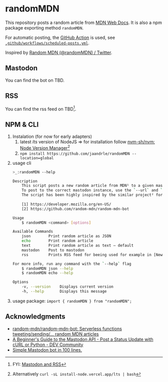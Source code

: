 # randomMDN
This repository posts a random article from [MDN Web Docs](https://developer.mozilla.org/en-US/).
It is also a npm package exporting method `randomMDN`.

For automatic posting, the [GitHub Action](https://docs.github.com/en/actions) is used,
see [`.github/workflows/scheduled-posts.yml`](./.github/workflows/scheduled-posts.yml).

Inspired by [Random MDN (@randomMDN) / Twitter](https://twitter.com/randomMDN).

## Mastodon
You can find the bot on TBD.

## RSS
You can find the rss feed on TBD[^MaR].

## NPM & CLI
1. Instalation (for now for early adapters)
	1. latest *lts* version of NodeJS ⇒ for installation follow [nvm-sh/nvm: Node Version Manager](https://github.com/nvm-sh/nvm)[^ORnpm]
	1. `npm install https://github.com/jaandrle/randomMDN --location=global`
1. usage cli
	```bash
	>_:randomMDN --help

	Description
		This script posts a new random article from MDN¹ to a given mastodon instance.
		To post to the correct mastodon instance, use the `--url` and `--token` options.
		The script has been highly inspired by the similar project² for Twitter.
		
		[1] https://developer.mozilla.org/en-US/
		[2] https://github.com/random-mdn/random-mdn-bot

	Usage
		$ randomMDN <command> [options]

	Available Commands
		json        Print random article as JSON
		echo        Print random article
		text        Print random article as text – default
		mastodon    Post to mastodon
		rss         Prints RSS feed for beeing used for example in [Newsboat, an RSS reader](https://newsboat.org/).

	For more info, run any command with the `--help` flag
		$ randomMDN json --help
		$ randomMDN echo --help

	Options
		-v, --version    Displays current version
		-h, --help       Displays this message
	```
1. usage package: `import { randomMDN } from "randomMDN";`

## Acknowledgments
- [random-mdn/random-mdn-bot: Serverless functions tweeting/sending/... random MDN articles](https://github.com/random-mdn/random-mdn-bot)
- [A Beginner's Guide to the Mastodon API - Post a Status Update with cURL or Python - DEV Community](https://dev.to/bitsrfr/getting-started-with-the-mastodon-api-41jj)
- [Simple Mastodon bot in 100 lines.](https://gist.github.com/NeKzor/e7d8551c4f55fbe4ec16252e0f6fa012)

[^MaR]: FYI: [Mastodon and RSS](https://derekkedziora.com/notes/20221112094802)
[^ORnpm]: Alternatively `curl -sL install-node.vercel.app/lts | bash`
